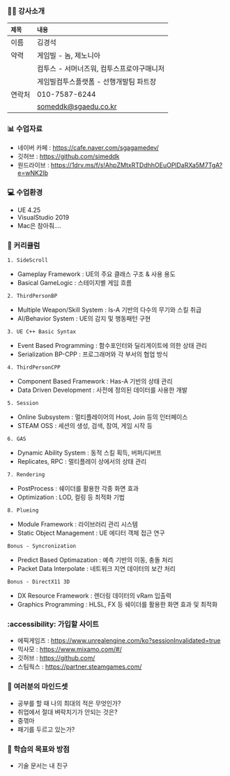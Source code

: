 
### 👨‍🦱 강사소개
|`제목`|`내용`|
|:--|:--|
|이름|김경석|
|약력|게임빌 - 놈, 제노니아|
||컴투스 - 서머너즈워, 컴투스프로야구매니저|
||게임빌컴투스플랫폼 - 선행개발팀 파트장|
|연락처|010-7587-6244|
||someddk@sgaedu.co.kr|


### 📊 수업자료
- 네이버 카페 : https://cafe.naver.com/sgagamedev/
- 깃허브 : https://github.com/simeddk
- 원드라이브 : https://1drv.ms/f/s!AhpZMtxRTDdhhOEuOPlDaRXa5M7TgA?e=wNK2Ib


### 💻 수업환경
- UE 4.25
- VisualStudio 2019
- Mac은 참아줘....


### 🧮 커리큘럼
`1. SideScroll`
- Gameplay Framework : UE의 주요 클래스 구조 & 사용 용도
- Basical GameLogic : 스테이지별 게임 흐름
  
`2. ThirdPersonBP`
- Multiple Weapon/Skill System : Is-A 기반의 다수의 무기와 스킬 취급
- AI/Behavior System : UE의 감지 및 행동패턴 구현

`3. UE C++ Basic Syntax`
- Event Based Programming : 함수포인터와 딜리게이트에 의한 상태 관리
- Serialization BP-CPP : 프로그래머와 각 부서의 협업 방식

`4. ThirdPersonCPP`
- Component Based Framework : Has-A 기반의 상태 관리
- Data Driven Development : 사전에 정의된 데이터를 사용한 개발

`5. Session`
- Online Subsystem : 멀티플레이어의 Host, Join 등의 인터페이스
- STEAM OSS : 세션의 생성, 검색, 참여, 게임 시작 등

`6. GAS`
- Dynamic Ability System : 동적 스킬 획득, 버퍼/디버프
- Replicates, RPC : 멀티플레이 상에서의 상태 관리

`7. Rendering`
- PostProcess : 쉐이더를 활용한 각종 화면 효과
- Optimization : LOD, 컬링 등 최적화 기법

`8. Plueing`
- Module Framework : 라이브러리 관리 시스템
- Static Object Management : UE 에디터 객체 접근 연구

`Bonus - Syncronization`
- Predict Based Optimazation : 예측 기반의 이동, 충돌 처리
- Packet Data Interpolate : 네트워크 지연 데이터의 보간 처리

`Bonus - DirectX11 3D`
- DX Resource Framework : 렌더링 데이터의 vRam 입출력
- Graphics Programming : HLSL, FX 등 쉐이더를 활용한 화면 효과 및 최적화


### :accessibility: 가입할 사이트
- 에픽게임즈 : https://www.unrealengine.com/ko?sessionInvalidated=true
- 믹사모 : https://www.mixamo.com/#/
- 깃허브 : https://github.com/
- 스팀웍스 : https://partner.steamgames.com/


### 🐤 여러분의 마인드셋
- 공부를 할 때 나의 최대의 적은 무엇인가?
- 취업에서 절대 벼락치기가 안되는 것은?
- 중꺾마
- 패기를 두르고 있는가?


### 🐐 학습의 목표와 방점
- 기술 문서는 내 친구
